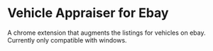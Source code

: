 Vehicle Appraiser for Ebay
========
A chrome extension that augments the listings for vehicles on ebay.
Currently only compatible with windows.
